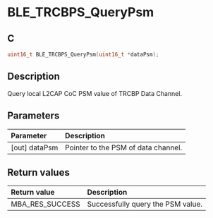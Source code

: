 # BLE_TRCBPS_QueryPsm

## C

```c
uint16_t BLE_TRCBPS_QueryPsm(uint16_t *dataPsm);
```

## Description

Query local L2CAP CoC PSM value of TRCBP Data Channel.

## Parameters

|Parameter|Description|
|:---|:---|
|\[out\] dataPsm|Pointer to the PSM of data channel.|

## Return values

|Return value|Description|
|:---|:---|
MBA_RES_SUCCESS|Successfully query the PSM value.|
